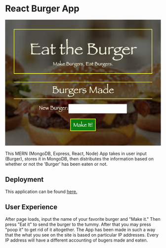 # React Burger App


![alt text][logo]

[logo]: https://github.com/mattkrebs2000/reactburger/blob/master/burger.png

This MERN (MongoDB, Express, React, Node) App takes in user input (Burger), stores it in MongoDB, then distributes the information based on whether or not the 'Burger' has been eaten or not. 

## Deployment 

This application can be found [here.](https://burger-for-your-computer.herokuapp.com/)

## User Experience

After page loads, input the name of your favorite burger and "Make it." Then press "Eat it" to send the burger to the tummy. After that you may press "poop it" to get rid of it altogether. The App has been made in such a way that the what you see on the site is based on particular IP addresses. Every IP address will have a different accounting of bugers made and eaten.  

